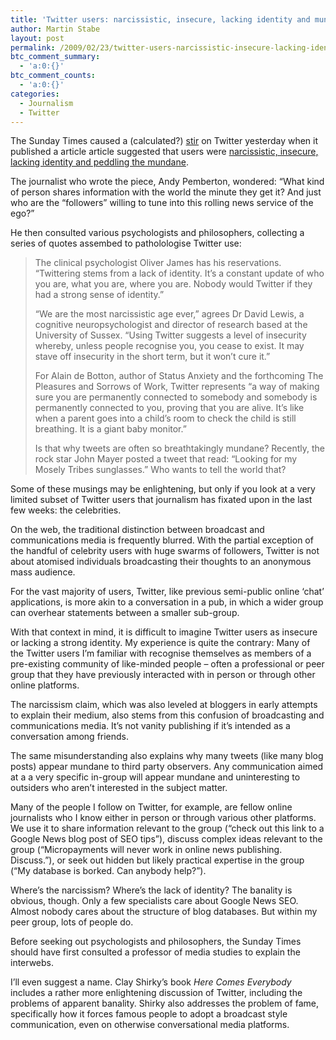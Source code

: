 ```yaml
---
title: 'Twitter users: narcissistic, insecure, lacking identity and mundane'
author: Martin Stabe
layout: post
permalink: /2009/02/23/twitter-users-narcissistic-insecure-lacking-identity-and-mundane/
btc_comment_summary:
  - 'a:0:{}'
btc_comment_counts:
  - 'a:0:{}'
categories:
  - Journalism
  - Twitter
---
```

The Sunday Times caused a (calculated?) [stir][1] on Twitter yesterday when it published a article article suggested that users were [narcissistic, insecure, lacking identity and peddling the mundane][2].

The journalist who wrote the piece, Andy Pemberton, wondered: &#8220;What kind of person shares information with the world the minute they get it? And just who are the “followers” willing to tune into this rolling news service of the ego?&#8221;

He then consulted various psychologists and philosophers, collecting a series of quotes assembed to patholologise Twitter use:

> The clinical psychologist Oliver James has his reservations. “Twittering stems from a lack of identity. It’s a constant update of who you are, what you are, where you are. Nobody would Twitter if they had a strong sense of identity.”
> 
> “We are the most narcissistic age ever,” agrees Dr David Lewis, a cognitive neuropsychologist and director of research based at the University of Sussex. “Using Twitter suggests a level of insecurity whereby, unless people recognise you, you cease to exist. It may stave off insecurity in the short term, but it won’t cure it.”
> 
> For Alain de Botton, author of Status Anxiety and the forthcoming The Pleasures and Sorrows of Work, Twitter represents “a way of making sure you are permanently connected to somebody and somebody is permanently connected to you, proving that you are alive. It’s like when a parent goes into a child’s room to check the child is still breathing. It is a giant baby monitor.”
> 
> Is that why tweets are often so breathtakingly mundane? Recently, the rock star John Mayer posted a tweet that read: “Looking for my Mosely Tribes sunglasses.” Who wants to tell the world that?

Some of these musings may be enlightening, but only if you look at a very limited subset of Twitter users that journalism has fixated upon in the last few weeks: the celebrities.

On the web, the traditional distinction between broadcast and communications media is frequently blurred. With the partial exception of the handful of celebrity users with huge swarms of followers, Twitter is not about atomised individuals broadcasting their thoughts to an anonymous mass audience.

For the vast majority of users, Twitter, like previous semi-public online &#8216;chat&#8217; applications, is more akin to a conversation in a pub, in which a wider group can overhear statements between a smaller sub-group.

With that context in mind, it is difficult to imagine Twitter users as insecure or lacking a strong identity. My experience is quite the contrary: Many of the Twitter users I&#8217;m familiar with recognise themselves as members of a pre-existing community of like-minded people &#8211; often a professional or peer group that they have previously interacted with in person or through other online platforms. 

The narcissism claim, which was also leveled at bloggers in early attempts to explain their medium, also stems from this confusion of broadcasting and communications media. It&#8217;s not vanity publishing if it&#8217;s intended as a conversation among friends.

The same misunderstanding also explains why many tweets (like many blog posts) appear mundane to third party observers. Any communication aimed at a a very specific in-group will appear mundane and uninteresting to outsiders who aren&#8217;t interested in the subject matter.

Many of the people I follow on Twitter, for example, are fellow online journalists who I know either in person or through various other platforms. We use it to share information relevant to the group (&#8220;check out this link to a Google News blog post of SEO tips&#8221;), discuss complex ideas relevant to the group (&#8220;Micropayments will never work in online news publishing. Discuss.&#8221;), or seek out hidden but likely practical expertise in the group (&#8220;My database is borked. Can anybody help?&#8221;). 

Where&#8217;s the narcissism? Where&#8217;s the lack of identity? The banality is obvious, though. Only a few specialists care about Google News SEO. Almost nobody cares about the structure of blog databases. But within my peer group, lots of people do.

Before seeking out psychologists and philosophers, the Sunday Times should have first consulted a professor of media studies to explain the interwebs.

I&#8217;ll even suggest a name. Clay Shirky&#8217;s book *Here Comes Everybody* includes a rather more enlightening discussion of Twitter, including the problems of apparent banality. Shirky also addresses the problem of fame, specifically how it forces famous people to adopt a broadcast style communication, even on otherwise conversational media platforms.

 [1]: http://blogs.journalism.co.uk/editors/2009/02/23/do-twitterers-have-less-of-an-identity-than-a-newspaper-columnist-oliver-james-answers/
 [2]: http://women.timesonline.co.uk/tol/life_and_style/women/the_way_we_live/article5747308.ece%3FSubmitted%3Dtrue